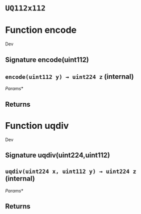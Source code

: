 # `UQ112x112`




# Function encode

Dev 
## Signature encode(uint112)
## `encode(uint112 y) → uint224 z` (internal)
*Params**

**Returns**
-----
# Function uqdiv

Dev 
## Signature uqdiv(uint224,uint112)
## `uqdiv(uint224 x, uint112 y) → uint224 z` (internal)
*Params**

**Returns**
-----

